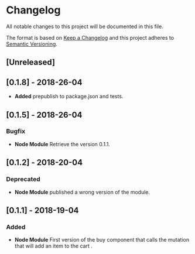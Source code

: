 # Changelog

All notable changes to this project will be documented in this file.

The format is based on [Keep a Changelog](http://keepachangelog.com/en/1.0.0/)
and this project adheres to [Semantic Versioning](http://semver.org/spec/v2.0.0.html).

## [Unreleased]

## [0.1.8] - 2018-26-04

* **Added** prepublish to package.json and tests.

## [0.1.5] - 2018-26-04

### Bugfix

* **Node Module** Retrieve the version 0.1.1.

## [0.1.2] - 2018-20-04

### Deprecated

* **Node Module** published a wrong version of the module.

## [0.1.1] - 2018-19-04

### Added

* **Node Module** First version of the buy component that calls the mutation that will add an item to the cart .
